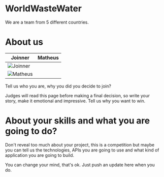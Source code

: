 WorldWasteWater
================

We are a team from 5 different countries.


About us
===========================

| Joinner | Matheus |
|--- |--- |
| ![Joinner](https://lh5.googleusercontent.com/-2lm_ANosRfQ/UZ_8LE0pIQI/AAAAAAAAAUU/3eq-9QdCwtI/s630-fcrop64=1,6deb3374cb727990/Imagen%2B092.jpg) 
| ![Matheus](https://lh4.googleusercontent.com/-gh2aF6QBWAg/U44VJDHkp5I/AAAAAAAADEE/5fGNFCf07tE/s553-no/0abf4acc-2022-4f96-bf7b-0d5622e8d5e7)

Tell us who you are, why you did you decide to join?

Judges will read this page before making a final decision, so write your story, make it emotional and impressive.
Tell us why you want to win.


About your skills and what you are going to do?
=======
Don't reveal too much about your project, this is a competition but maybe
you can tell us the technologies, APIs you are going to use and what kind
of application you are going to build.

You can change your mind, that's ok. Just push an update here when you do.
